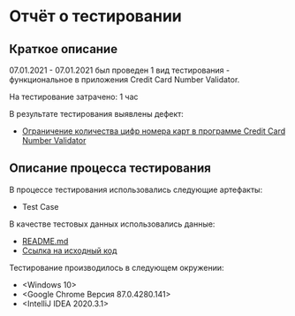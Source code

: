 # Отчёт о тестировании <Credit Card Number Validator>
  
## Краткое описание

07.01.2021 - 07.01.2021 был проведен 1 вид тестирования - функциональное в приложения Credit Card Number Validator.

На тестирование затрачено: 1 час

В результате тестирования выявлены дефект:

* [Ограничение количества цифр номера карт в программе Credit Card Number Validator](https://github.com/Lada34/Java-zadanie1.2/issues/1#issue-781456768)

## Описание процесса тестирования

В процессе тестирования использовались следующие артефакты:

* Test Case

В качестве тестовых данных использовались данные:
* [README.md](https://github.com/netology-code/javaqa-homeworks/blob/master/intro/README.md)
* [Ссылка на исходный код](https://github.com/Lada34/Java-zadanie1.2/blob/master/Main.java)

Тестирование производилось в следующем окружении:

* <Windows 10>
* <Google Chrome Версия 87.0.4280.141>
* <IntelliJ IDEA 2020.3.1>
